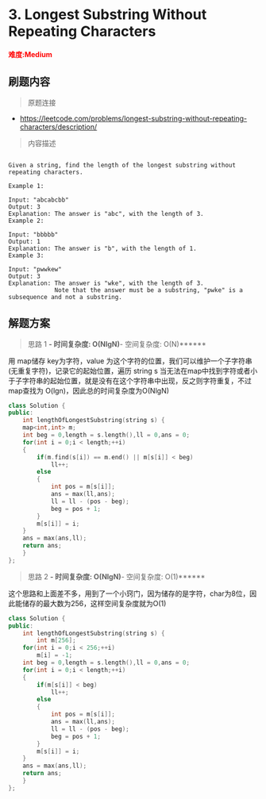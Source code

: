 # 3. Longest Substring Without Repeating Characters

**<font color=red>难度:Medium</font>**

## 刷题内容

> 原题连接

* https://leetcode.com/problems/longest-substring-without-repeating-characters/description/

> 内容描述

```

Given a string, find the length of the longest substring without repeating characters.

Example 1:

Input: "abcabcbb"
Output: 3 
Explanation: The answer is "abc", with the length of 3. 
Example 2:

Input: "bbbbb"
Output: 1
Explanation: The answer is "b", with the length of 1.
Example 3:

Input: "pwwkew"
Output: 3
Explanation: The answer is "wke", with the length of 3. 
             Note that the answer must be a substring, "pwke" is a subsequence and not a substring.
```

## 解题方案

> 思路 1
******- 时间复杂度: O(NlgN)******- 空间复杂度: O(N)******


用 map储存 key为字符，value 为这个字符的位置，我们可以维护一个子字符串(无重复字符)，记录它的起始位置，遍历 string s 当无法在map中找到字符或者小于子字符串的起始位置，就是没有在这个字符串中出现，反之则字符重复，不过 map查找为 O(lgn)，因此总的时间复杂度为O(NlgN)
```cpp
class Solution {
public:
    int lengthOfLongestSubstring(string s) {
    map<int,int> m;
    int beg = 0,length = s.length(),ll = 0,ans = 0;
    for(int i = 0;i < length;++i)
    {
        if(m.find(s[i]) == m.end() || m[s[i]] < beg)
            ll++;
        else
        {
            int pos = m[s[i]];
            ans = max(ll,ans);
            ll = ll - (pos - beg);
            beg = pos + 1;
        }
        m[s[i]] = i;
    }
    ans = max(ans,ll);
    return ans;
    }
};
```

> 思路 2
******- 时间复杂度: O(NlgN)******- 空间复杂度: O(1)******

这个思路和上面差不多，用到了一个小窍门，因为储存的是字符，char为8位，因此能储存的最大数为256，这样空间复杂度就为O(1)

```cpp
class Solution {
public:
    int lengthOfLongestSubstring(string s) {
        int m[256];
    for(int i = 0;i < 256;++i)
        m[i] = -1;
    int beg = 0,length = s.length(),ll = 0,ans = 0;
    for(int i = 0;i < length;++i)
    {
        if(m[s[i]] < beg)
            ll++;
        else
        {
            int pos = m[s[i]];
            ans = max(ll,ans);
            ll = ll - (pos - beg);
            beg = pos + 1;
        }
        m[s[i]] = i;
    }
    ans = max(ans,ll);
    return ans;
    }
};
```
